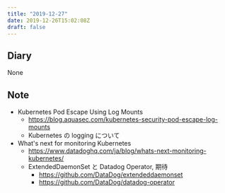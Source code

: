 ```yaml
---
title: "2019-12-27"
date: 2019-12-26T15:02:08Z
draft: false
---
```


## Diary

None

## Note

* Kubernetes Pod Escape Using Log Mounts
  * https://blog.aquasec.com/kubernetes-security-pod-escape-log-mounts
  * Kubernetes の logging について
* What's next for monitoring Kubernetes
  * https://www.datadoghq.com/ja/blog/whats-next-monitoring-kubernetes/
  * ExtendedDaemonSet と Datadog Operator, 期待
    * https://github.com/DataDog/extendeddaemonset
    * https://github.com/DataDog/datadog-operator
